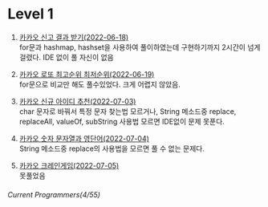 # Level 1  
  
1. [카카오 신고 결과 받기(2022-06-18)](https://github.com/aIgotalk/Algorithm/blob/main/%ED%94%84%EB%A1%9C%EA%B7%B8%EB%9E%98%EB%A8%B8%EC%8A%A4/%EB%A0%88%EB%B2%A81/%EC%B9%B4%EC%B9%B4%EC%98%A4%20%EC%8B%A0%EA%B3%A0%ED%95%98%EA%B8%B0.md)  
for문과 hashmap, hashset을 사용하여 풀이하였는데 구현하기까지 2시간이 넘게 걸렸다. IDE 없이 풀 자신이 없음

2. [카카오 로또 최고순위 최저순위(2022-06-19)](https://github.com/aIgotalk/Algorithm/blob/main/%ED%94%84%EB%A1%9C%EA%B7%B8%EB%9E%98%EB%A8%B8%EC%8A%A4/%EB%A0%88%EB%B2%A81/%EC%B9%B4%EC%B9%B4%EC%98%A4%20%EB%A1%9C%EB%98%90%EC%B5%9C%EA%B3%A0%EC%88%9C%EC%9C%84%20%EC%B5%9C%EC%A0%80%EC%88%9C%EC%9C%84.md)  
for문으로 비교만 해도 풀수있었다. 크게 어렵지 않았음.

3. [카카오 신규 아이디 추천(2022-07-03)](https://github.com/JayFreemandev/Problem-Solving/blob/main/Programmers/Level1/Kakao_recommand_id.java)  
char 문자로 바꿔서 특정 문자 찾는법 모르거나, String 메소드중 replace, replaceAll, valueOf, subString 사용법 모르면 IDE없이 문제 못푼다. 

4. [카카오 숫자 문자열과 영단어(2022-07-04)](https://github.com/JayFreemandev/Problem-Solving/blob/main/Programmers/Level1/Kakao_Number_game.java)    
String 메소드중 replace의 사용법을 모르면 풀 수 없는 문제다.  

5. [카카오 크레인게임(2022-07-05)](https://github.com/JayFreemandev/Problem-Solving/blob/main/Programmers/Level1/Kakao_Number_game.java)      
못풀었음 

###### Current Programmers(4/55)  
